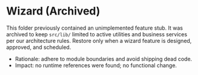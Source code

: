 # Wizard (Archived)

This folder previously contained an unimplemented feature stub. It was archived to keep `src/lib/` limited to active utilities and business services per our architecture rules. Restore only when a wizard feature is designed, approved, and scheduled.

- Rationale: adhere to module boundaries and avoid shipping dead code.
- Impact: no runtime references were found; no functional change.
